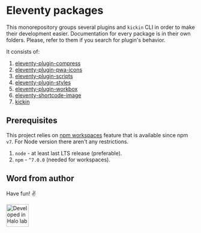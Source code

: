 # Eleventy packages

This monorepository groups several plugins and `kickin` CLI in order to make their development easier. Documentation for every package is in their own folders. Please, refer to them if you search for plugin's behavior.

It consists of:

1. [eleventy-plugin-compress](./packages/eleventy-plugin-compress)
2. [eleventy-plugin-pwa-icons](./packages/eleventy-plugin-pwa-icons)
3. [eleventy-plugin-scripts](./packages/eleventy-plugin-scripts)
4. [eleventy-plugin-styles](./packages/eleventy-plugin-styles)
5. [eleventy-plugin-workbox](./packages/eleventy-plugin-workbox)
6. [eleventy-shortcode-image](./packages/eleventy-shortcode-image)
7. [kickin](./packages/kickin)

## Prerequisites

This project relies on [npm workspaces](https://docs.npmjs.com/cli/v7/using-npm/workspaces) feature that is available since npm `v7`. For Node version there aren't any restrictions.

1. `node` - at least last LTS release (preferable).
2. `npm` - `^7.0.0` (needed for workspaces).

## Word from author

Have fun! ✌️

<a href="https://www.halo-lab.com/?utm_source=github-brifinator-3000">
  <img src="https://api.halo-lab.com/wp-content/uploads/dev_halo.svg" alt="Developed in Halo lab" height="60">
</a>
